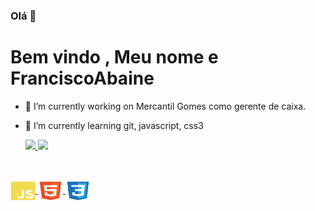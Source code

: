 ### Olá 👋 <h1>Bem vindo , Meu nome e FranciscoAbaine</h1>

- 🔭 I’m currently working on  Mercantil Gomes como gerente de caixa.
- 🌱 I’m currently learning git,  javascript, css3 

  <div>
  <a href="https://github.com/Abaine-desing">
  <img height="180em" src="https://github-readme-stats.vercel.app/api?username=Abaine-desing&show_icons=true&theme=dark&include_all_commits=true&count_private=true"/>
  <img height="180em" src="https://github-readme-stats.vercel.app/api/top-langs/?username=Abaine-desing&layout=compact&langs_count=7&theme=dark"/>
</div>
<div style="display: inline_block"><br>
  
  <div style="display: inline_block"><br>
  <img align="center" alt="Rafa-Js" height="30" width="40" src="https://raw.githubusercontent.com/devicons/devicon/master/icons/javascript/javascript-plain.svg">
  <img align="center" alt="Rafa-HTML" height="30" width="40" src="https://raw.githubusercontent.com/devicons/devicon/master/icons/html5/html5-original.svg">
  <img align="center" alt="Rafa-CSS" height="30" width="40" src="https://raw.githubusercontent.com/devicons/devicon/master/icons/css3/css3-original.svg">

  ##
 </div> 
  


